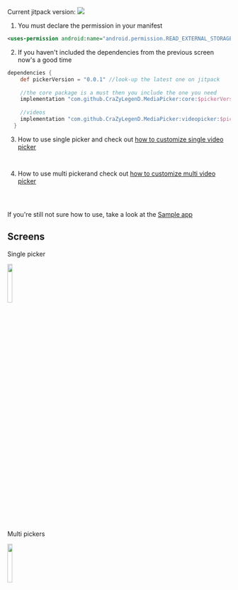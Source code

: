 
Current jitpack version: [![](https://jitpack.io/v/CraZyLegenD/MediaPicker.svg)](https://jitpack.io/#CraZyLegenD/MediaPicker)

1. You must declare the permission in your manifest
```xml
<uses-permission android:name="android.permission.READ_EXTERNAL_STORAGE" />
```
2. If you haven't included the dependencies from the previous screen now's a good time
```gradle
dependencies {
    def pickerVersion = "0.0.1" //look-up the latest one on jitpack 
    
    //the core package is a must then you include the one you need
    implementation "com.github.CraZyLegenD.MediaPicker:core:$pickerVersion"
    
    //videos
    implementation "com.github.CraZyLegenD.MediaPicker:videopicker:$pickerVersion"
  }
```
3. How to use single picker and check out [how to customize single video picker](https://github.com/CraZyLegenD/MediaPicker/wiki/Single-audio-video-picker-customization)
```kotlin
    
```

4. How to use multi pickerand check out [how to customize multi video picker](https://github.com/CraZyLegenD/MediaPicker/wiki/Single-audio-video-picker-customization)
```kotlin
    
```
##
If you're still not sure how to use, take a look at the [Sample app](https://github.com/CraZyLegenD/MediaPicker/blob/master/app/src/main/java/com/crazylegend/mediapicker/MainActivity.kt) 

## Screens

Single picker

<img src="https://raw.githubusercontent.com/CraZyLegenD/MediaPicker/master/videopicker/screens/screen_1.png" width="15%"></img>

Multi pickers

<img src="https://raw.githubusercontent.com/CraZyLegenD/MediaPicker/master/videopicker/screens/screen_3.png" width="15%"></img>
